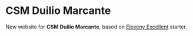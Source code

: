 # CSM Duilio Marcante

New website for **CSM Duilio Marcante**, based on [Eleveny Excellent](https://github.com/madrilene/eleventy-excellent) starter.
